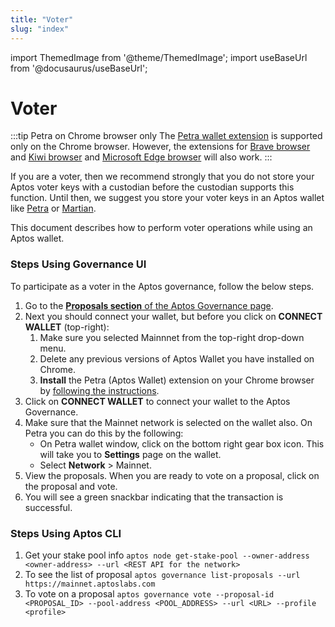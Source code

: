 ```yaml
---
title: "Voter"
slug: "index"
---
```


import ThemedImage from '@theme/ThemedImage';
import useBaseUrl from '@docusaurus/useBaseUrl';

# Voter 

:::tip Petra on Chrome browser only
The [Petra wallet extension](../../../guides/install-petra-wallet.md) is supported only on the Chrome browser. However, the extensions for [Brave browser](https://brave.com/) and [Kiwi browser](https://kiwibrowser.com/) and [Microsoft Edge browser](https://www.microsoft.com/en-us/edge) will also work.
:::

If you are a voter, then we recommend strongly that you do not store your Aptos voter keys with a custodian before the custodian supports this function. Until then, we suggest you store your voter keys in an Aptos wallet like [Petra](https://petra.app/) or [Martian](https://martianwallet.xyz/).

This document describes how to perform voter operations while using an Aptos wallet. 

### Steps Using Governance UI

To participate as a voter in the Aptos governance, follow the below steps. 

1. Go to the [**Proposals section** of the Aptos Governance page](https://governance.aptosfoundation.org/).
2. Next you should connect your wallet, but before you click on **CONNECT WALLET** (top-right):
   1. Make sure you selected Mainnnet from the top-right drop-down menu.
   2. Delete any previous versions of Aptos Wallet you have installed on Chrome.
   3. **Install** the Petra (Aptos Wallet) extension on your Chrome browser by [following the instructions](../../../guides/install-petra-wallet.md).
3. Click on **CONNECT WALLET** to connect your wallet to the Aptos Governance. 
4. Make sure that the Mainnet network is selected on the wallet also. On Petra you can do this by the following:
   - On Petra wallet window, click on the bottom right gear box icon. This will take you to **Settings** page on the wallet.
   - Select **Network** > Mainnet.
5. View the proposals. When you are ready to vote on a proposal, click on the proposal and vote.
6. You will see a green snackbar indicating that the transaction is successful.

### Steps Using Aptos CLI

1. Get your stake pool info `aptos node get-stake-pool --owner-address <owner-address> --url <REST API for the network>`
2. To see the list of proposal `aptos governance list-proposals --url https://mainnet.aptoslabs.com`
3. To vote on a proposal `aptos governance vote --proposal-id <PROPOSAL_ID> --pool-address <POOL_ADDRESS> --url <URL> --profile <profile>`
